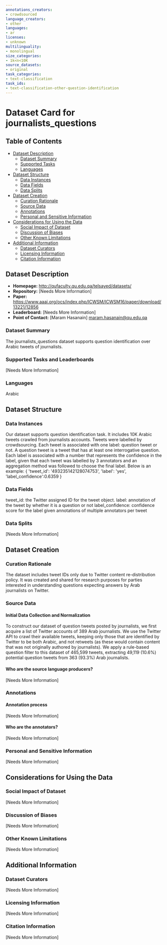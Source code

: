 ```yaml
---
annotations_creators:
- crowdsourced
language_creators:
- other
languages:
- ar
licenses:
- unknown
multilinguality:
- monolingual
size_categories:
- 1k<n<10K
source_datasets:
- original
task_categories:
- text-classification
task_ids:
- text-classification-other-question-identification
---
```


# Dataset Card for journalists_questions

## Table of Contents
- [Dataset Description](#dataset-description)
  - [Dataset Summary](#dataset-summary)
  - [Supported Tasks](#supported-tasks-and-leaderboards)
  - [Languages](#languages)
- [Dataset Structure](#dataset-structure)
  - [Data Instances](#data-instances)
  - [Data Fields](#data-instances)
  - [Data Splits](#data-instances)
- [Dataset Creation](#dataset-creation)
  - [Curation Rationale](#curation-rationale)
  - [Source Data](#source-data)
  - [Annotations](#annotations)
  - [Personal and Sensitive Information](#personal-and-sensitive-information)
- [Considerations for Using the Data](#considerations-for-using-the-data)
  - [Social Impact of Dataset](#social-impact-of-dataset)
  - [Discussion of Biases](#discussion-of-biases)
  - [Other Known Limitations](#other-known-limitations)
- [Additional Information](#additional-information)
  - [Dataset Curators](#dataset-curators)
  - [Licensing Information](#licensing-information)
  - [Citation Information](#citation-information)

## Dataset Description

- **Homepage:** http://qufaculty.qu.edu.qa/telsayed/datasets/
- **Repository:** [Needs More Information]
- **Paper:** https://www.aaai.org/ocs/index.php/ICWSM/ICWSM16/paper/download/13221/12856
- **Leaderboard:** [Needs More Information]
- **Point of Contact:** [Maram Hasanain]
maram.hasanain@qu.edu.qa

### Dataset Summary

The journalists_questions dataset supports question identification over Arabic tweets of journalists.


### Supported Tasks and Leaderboards

[Needs More Information]

### Languages

Arabic

## Dataset Structure

### Data Instances

Our dataset supports question identification task. It includes 10K Arabic tweets crawled from journalists accounts. Tweets were labelled by crowdsourcing. Each tweet is associated with one label: question tweet or not.  A question tweet is a tweet that has at least one interrogative question.  Each label is associated with a number that represents the confidence in the label, given that each tweet was labelled by 3 annotators and an aggregation method was followed to choose the final label.
Below is an example:
{
 'tweet_id': '493235142128074753',
 'label': 'yes',
 'label_confidence':0.6359
}


### Data Fields

tweet_id: the Twitter assigned ID for the tweet object.
label: annotation of the tweet by whether it is a question or not
label_confidence: confidence score for the label given annotations of multiple annotators per tweet

### Data Splits

[Needs More Information]

## Dataset Creation

### Curation Rationale

The dataset includes tweet IDs only due to Twitter content re-distribution policy. It was created and shared for research purposes for parties interested in understanding questions expecting answers by Arab journalists on Twitter.

### Source Data

#### Initial Data Collection and Normalization

To construct our dataset of question tweets posted by journalists, we first acquire a list of Twitter accounts of 389 Arab journalists. We use the Twitter API to crawl their available tweets, keeping only those that are identified by Twitter to be both Arabic, and not retweets (as these would contain content that was not originally authored by journalists). We apply a rule-based question filter to this dataset of 465,599 tweets, extracting 49,119 (10.6%) potential question tweets from 363 (93.3%) Arab journalists.

#### Who are the source language producers?

[Needs More Information]

### Annotations

#### Annotation process

[Needs More Information]

#### Who are the annotators?

[Needs More Information]

### Personal and Sensitive Information

[Needs More Information]

## Considerations for Using the Data

### Social Impact of Dataset

[Needs More Information]

### Discussion of Biases

[Needs More Information]

### Other Known Limitations

[Needs More Information]

## Additional Information

### Dataset Curators

[Needs More Information]

### Licensing Information

[Needs More Information]

### Citation Information

[Needs More Information]
